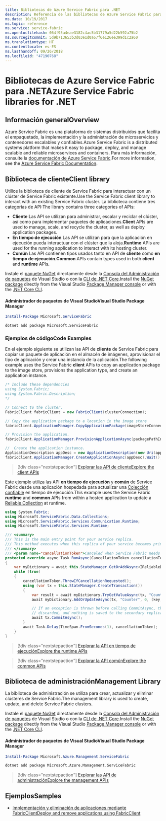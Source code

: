 ```yaml
---
title: Bibliotecas de Azure Service Fabric para .NET
description: Referencia de las bibliotecas de Azure Service Fabric para .NET
ms.date: 10/19/2017
ms.topic: reference
ms.service: service-fabric
ms.openlocfilehash: 064f95a4eae3182c4ac5b31779a5d22b592a75b2
ms.sourcegitcommit: 5d9b713653b3d03e1d0a67f6e126ee399d1c2a60
ms.translationtype: HT
ms.contentlocale: es-ES
ms.lasthandoff: 09/26/2018
ms.locfileid: "47190768"
---
```

# <a name="azure-service-fabric-libraries-for-net"></a><span data-ttu-id="f22b8-103">Bibliotecas de Azure Service Fabric para .NET</span><span class="sxs-lookup"><span data-stu-id="f22b8-103">Azure Service Fabric libraries for .NET</span></span>

## <a name="overview"></a><span data-ttu-id="f22b8-104">Información general</span><span class="sxs-lookup"><span data-stu-id="f22b8-104">Overview</span></span>

<span data-ttu-id="f22b8-105">Azure Service Fabric es una plataforma de sistemas distribuidos que facilita el empaquetado, la implementación y la administración de microservicios y contenedores escalables y confiables.</span><span class="sxs-lookup"><span data-stu-id="f22b8-105">Azure Service Fabric is a distributed systems platform that makes it easy to package, deploy, and manage scalable and reliable microservices and containers.</span></span>  <span data-ttu-id="f22b8-106">Para más información, consulte la [documentación de Azure Service Fabric](/azure/service-fabric/).</span><span class="sxs-lookup"><span data-stu-id="f22b8-106">For more information, see the [Azure Service Fabric Documentation](/azure/service-fabric/).</span></span>

## <a name="client-library"></a><span data-ttu-id="f22b8-107">Biblioteca de cliente</span><span class="sxs-lookup"><span data-stu-id="f22b8-107">Client library</span></span>

<span data-ttu-id="f22b8-108">Utilice la biblioteca de cliente de Service Fabric para interactuar con un clúster de Service Fabric existente.</span><span class="sxs-lookup"><span data-stu-id="f22b8-108">Use the Service Fabric client library to interact with an existing Service Fabric cluster.</span></span>  <span data-ttu-id="f22b8-109">La biblioteca contiene tres categorías de API:</span><span class="sxs-lookup"><span data-stu-id="f22b8-109">The library contains three categories of APIs:</span></span>

* <span data-ttu-id="f22b8-110">**Cliente** Las API se utilizan para administrar, escalar y reciclar el clúster, así como para implementar paquetes de aplicaciones.</span><span class="sxs-lookup"><span data-stu-id="f22b8-110">**Client** APIs are used to manage, scale, and recycle the cluster, as well as deploy application packages.</span></span>
* <span data-ttu-id="f22b8-111">**En tiempo de ejecución** Las API se utilizan para que la aplicación en ejecución pueda interactuar con el clúster que la aloja.</span><span class="sxs-lookup"><span data-stu-id="f22b8-111">**Runtime** APIs are used for the running application to interact with its hosting cluster.</span></span>
* <span data-ttu-id="f22b8-112">**Común** Las API contienen tipos usados tanto en API de **cliente** como **en tiempo de ejecución**.</span><span class="sxs-lookup"><span data-stu-id="f22b8-112">**Common** APIs contain types used in both **client** and **runtime** APIs.</span></span>

<span data-ttu-id="f22b8-113">Instale el [paquete NuGet](https://www.nuget.org/packages/Microsoft.ServiceFabric) directamente desde la [Consola del Administración de paquetes][PackageManager] de Visual Studio o con la [CLI de .NET Core][DotNetCLI].</span><span class="sxs-lookup"><span data-stu-id="f22b8-113">Install the [NuGet package](https://www.nuget.org/packages/Microsoft.ServiceFabric) directly from the Visual Studio [Package Manager console][PackageManager] or with the [.NET Core CLI][DotNetCLI].</span></span>

#### <a name="visual-studio-package-manager"></a><span data-ttu-id="f22b8-114">Administrador de paquetes de Visual Studio</span><span class="sxs-lookup"><span data-stu-id="f22b8-114">Visual Studio Package Manager</span></span>

```powershell
Install-Package Microsoft.ServiceFabric
```

```bash
dotnet add package Microsoft.ServiceFabric
```

### <a name="code-examples"></a><span data-ttu-id="f22b8-115">Ejemplos de código</span><span class="sxs-lookup"><span data-stu-id="f22b8-115">Code Examples</span></span>

<span data-ttu-id="f22b8-116">En el ejemplo siguiente se utilizan las API de **cliente** de Service Fabric para copiar un paquete de aplicación en el almacén de imágenes, aprovisionar el tipo de aplicación y crear una instancia de la aplicación.</span><span class="sxs-lookup"><span data-stu-id="f22b8-116">The following example uses the Service Fabric **client** APIs to copy an application package to the image store, provisions the application type, and create an application instance.</span></span>

```csharp
/* Include these dependencies
using System.Fabric;
using System.Fabric.Description;
*/

// Connect to the cluster.
FabricClient fabricClient = new FabricClient(clusterConnection);

// Copy the application package to a location in the image store
fabricClient.ApplicationManager.CopyApplicationPackage(imageStoreConnectionString, packagePath, packagePathInImageStore);

// Provision the application.
fabricClient.ApplicationManager.ProvisionApplicationAsync(packagePathInImageStore).Wait();

//  Create the application instance.
ApplicationDescription appDesc = new ApplicationDescription(new Uri(appName), appType, appVersion);
fabricClient.ApplicationManager.CreateApplicationAsync(appDesc).Wait();
```

> [!div class="nextstepaction"]
> [<span data-ttu-id="f22b8-117">Explorar las API de cliente</span><span class="sxs-lookup"><span data-stu-id="f22b8-117">Explore the client APIs</span></span>](/dotnet/api/overview/azure/servicefabric/client)

<span data-ttu-id="f22b8-118">Este ejemplo utiliza las API **en tiempo de ejecución** y **común** de Service Fabric desde una aplicación hospedada para actualizar una [Colección confiable](/azure/service-fabric/service-fabric-reliable-services-reliable-collections) en tiempo de ejecución.</span><span class="sxs-lookup"><span data-stu-id="f22b8-118">This example uses the Service Fabric **runtime** and **common** APIs from within a hosted application to update a [Reliable Collection](/azure/service-fabric/service-fabric-reliable-services-reliable-collections) at runtime.</span></span>

```csharp
using System.Fabric;
using Microsoft.ServiceFabric.Data.Collections;
using Microsoft.ServiceFabric.Services.Communication.Runtime;
using Microsoft.ServiceFabric.Services.Runtime;

/// <summary>
/// This is the main entry point for your service replica.
/// This method executes when this replica of your service becomes primary and has write status.
/// </summary>
/// <param name="cancellationToken">Canceled when Service Fabric needs to shut down this service replica.</param>
protected override async Task RunAsync(CancellationToken cancellationToken)
{
    var myDictionary = await this.StateManager.GetOrAddAsync<IReliableDictionary<string, long>>("myDictionary");
    while (true)
    {
        cancellationToken.ThrowIfCancellationRequested();
        using (var tx = this.StateManager.CreateTransaction())
        {
            var result = await myDictionary.TryGetValueAsync(tx, "Counter");
            await myDictionary.AddOrUpdateAsync(tx, "Counter", 0, (key, value) => ++value);

            // If an exception is thrown before calling CommitAsync, the transaction aborts, all changes are
            // discarded, and nothing is saved to the secondary replicas.
            await tx.CommitAsync();
        }
        await Task.Delay(TimeSpan.FromSeconds(1), cancellationToken);
    }
}
```

> [!div class="nextstepaction"]
> [<span data-ttu-id="f22b8-119">Explorar la API en tiempo de ejecución</span><span class="sxs-lookup"><span data-stu-id="f22b8-119">Explore the runtime APIs</span></span>](/dotnet/api/overview/azure/servicefabric/runtime)

> [!div class="nextstepaction"]
> [<span data-ttu-id="f22b8-120">Explorar la API común</span><span class="sxs-lookup"><span data-stu-id="f22b8-120">Explore the common APIs</span></span>](/dotnet/api/overview/azure/servicefabric/common)

## <a name="management-library"></a><span data-ttu-id="f22b8-121">Biblioteca de administración</span><span class="sxs-lookup"><span data-stu-id="f22b8-121">Management Library</span></span>

<span data-ttu-id="f22b8-122">La biblioteca de administración se utiliza para crear, actualizar y eliminar clústeres de Service Fabric.</span><span class="sxs-lookup"><span data-stu-id="f22b8-122">The management library is used to create, update, and delete Service Fabric clusters.</span></span>

<span data-ttu-id="f22b8-123">Instale el [paquete NuGet](https://www.nuget.org/packages/Microsoft.Azure.Management.ServiceFabric) directamente desde la [Consola del Administración de paquetes][PackageManager] de Visual Studio o con la [CLI de .NET Core][DotNetCLI].</span><span class="sxs-lookup"><span data-stu-id="f22b8-123">Install the [NuGet package](https://www.nuget.org/packages/Microsoft.Azure.Management.ServiceFabric) directly from the Visual Studio [Package Manager console][PackageManager] or with the [.NET Core CLI][DotNetCLI].</span></span>

#### <a name="visual-studio-package-manager"></a><span data-ttu-id="f22b8-124">Administrador de paquetes de Visual Studio</span><span class="sxs-lookup"><span data-stu-id="f22b8-124">Visual Studio Package Manager</span></span>

```powershell
Install-Package Microsoft.Azure.Management.ServiceFabric
```

```bash
dotnet add package Microsoft.Azure.Management.ServiceFabric
```

> [!div class="nextstepaction"]
> [<span data-ttu-id="f22b8-125">Explorar las API de administración</span><span class="sxs-lookup"><span data-stu-id="f22b8-125">Explore the management APIs</span></span>](/dotnet/api/overview/azure/servicefabric/management)

## <a name="samples"></a><span data-ttu-id="f22b8-126">Ejemplos</span><span class="sxs-lookup"><span data-stu-id="f22b8-126">Samples</span></span>

* [<span data-ttu-id="f22b8-127">Implementación y eliminación de aplicaciones mediante FabricClient</span><span class="sxs-lookup"><span data-stu-id="f22b8-127">Deploy and remove applications using FabricClient</span></span>](/azure/service-fabric/service-fabric-deploy-remove-applications-fabricclient)

[PackageManager]: https://docs.microsoft.com/nuget/tools/package-manager-console
[DotNetCLI]: https://docs.microsoft.com/dotnet/core/tools/dotnet-add-package
